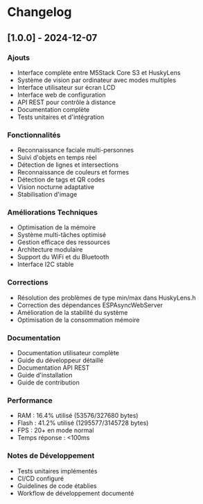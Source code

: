 # Changelog

## [1.0.0] - 2024-12-07

### Ajouts
- Interface complète entre M5Stack Core S3 et HuskyLens
- Système de vision par ordinateur avec modes multiples
- Interface utilisateur sur écran LCD
- Interface web de configuration
- API REST pour contrôle à distance
- Documentation complète
- Tests unitaires et d'intégration

### Fonctionnalités
- Reconnaissance faciale multi-personnes
- Suivi d'objets en temps réel
- Détection de lignes et intersections
- Reconnaissance de couleurs et formes
- Détection de tags et QR codes
- Vision nocturne adaptative
- Stabilisation d'image

### Améliorations Techniques
- Optimisation de la mémoire
- Système multi-tâches optimisé
- Gestion efficace des ressources
- Architecture modulaire
- Support du WiFi et du Bluetooth
- Interface I2C stable

### Corrections
- Résolution des problèmes de type min/max dans HuskyLens.h
- Correction des dépendances ESPAsyncWebServer
- Amélioration de la stabilité du système
- Optimisation de la consommation mémoire

### Documentation
- Documentation utilisateur complète
- Guide du développeur détaillé
- Documentation API REST
- Guide d'installation
- Guide de contribution

### Performance
- RAM : 16.4% utilisé (53576/327680 bytes)
- Flash : 41.2% utilisé (1295577/3145728 bytes)
- FPS : 20+ en mode normal
- Temps réponse : <100ms

### Notes de Développement
- Tests unitaires implémentés
- CI/CD configuré
- Guidelines de code établies
- Workflow de développement documenté